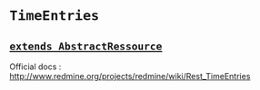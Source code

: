 # `TimeEntries`
## [`extends AbstractRessource`](abstract.md)

Official docs : http://www.redmine.org/projects/redmine/wiki/Rest_TimeEntries
